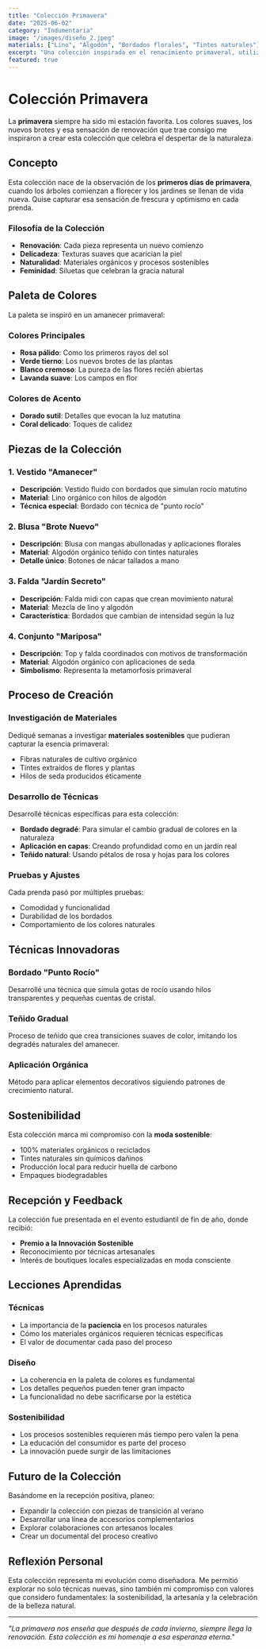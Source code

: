 ```yaml
---
title: "Colección Primavera"
date: "2025-06-02"
category: "Indumentaria"
image: "/images/diseño_2.jpeg"
materials: ["Lino", "Algodón", "Bordados florales", "Tintes naturales"]
excerpt: "Una colección inspirada en el renacimiento primaveral, utilizando colores suaves y texturas que evocan la delicadeza de la nueva estación."
featured: true
---
```


# Colección Primavera

La **primavera** siempre ha sido mi estación favorita. Los colores suaves, los nuevos brotes y esa sensación de renovación que trae consigo me inspiraron a crear esta colección que celebra el despertar de la naturaleza.

## Concepto

Esta colección nace de la observación de los **primeros días de primavera**, cuando los árboles comienzan a florecer y los jardines se llenan de vida nueva. Quise capturar esa sensación de frescura y optimismo en cada prenda.

### Filosofía de la Colección
- **Renovación**: Cada pieza representa un nuevo comienzo
- **Delicadeza**: Texturas suaves que acarician la piel
- **Naturalidad**: Materiales orgánicos y procesos sostenibles
- **Feminidad**: Siluetas que celebran la gracia natural

## Paleta de Colores

La paleta se inspiró en un amanecer primaveral:

### Colores Principales
- **Rosa pálido**: Como los primeros rayos del sol
- **Verde tierno**: Los nuevos brotes de las plantas
- **Blanco cremoso**: La pureza de las flores recién abiertas
- **Lavanda suave**: Los campos en flor

### Colores de Acento
- **Dorado sutil**: Detalles que evocan la luz matutina
- **Coral delicado**: Toques de calidez

## Piezas de la Colección

### 1. Vestido "Amanecer"
- **Descripción**: Vestido fluido con bordados que simulan rocío matutino
- **Material**: Lino orgánico con hilos de algodón
- **Técnica especial**: Bordado con técnica de "punto rocío"

### 2. Blusa "Brote Nuevo"
- **Descripción**: Blusa con mangas abullonadas y aplicaciones florales
- **Material**: Algodón orgánico teñido con tintes naturales
- **Detalle único**: Botones de nácar tallados a mano

### 3. Falda "Jardín Secreto"
- **Descripción**: Falda midi con capas que crean movimiento natural
- **Material**: Mezcla de lino y algodón
- **Característica**: Bordados que cambian de intensidad según la luz

### 4. Conjunto "Mariposa"
- **Descripción**: Top y falda coordinados con motivos de transformación
- **Material**: Algodón orgánico con aplicaciones de seda
- **Simbolismo**: Representa la metamorfosis primaveral

## Proceso de Creación

### Investigación de Materiales
Dediqué semanas a investigar **materiales sostenibles** que pudieran capturar la esencia primaveral:
- Fibras naturales de cultivo orgánico
- Tintes extraídos de flores y plantas
- Hilos de seda producidos éticamente

### Desarrollo de Técnicas
Desarrollé técnicas específicas para esta colección:
- **Bordado degradé**: Para simular el cambio gradual de colores en la naturaleza
- **Aplicación en capas**: Creando profundidad como en un jardín real
- **Teñido natural**: Usando pétalos de rosa y hojas para los colores

### Pruebas y Ajustes
Cada prenda pasó por múltiples pruebas:
- Comodidad y funcionalidad
- Durabilidad de los bordados
- Comportamiento de los colores naturales

## Técnicas Innovadoras

### Bordado "Punto Rocío"
Desarrollé una técnica que simula gotas de rocío usando hilos transparentes y pequeñas cuentas de cristal.

### Teñido Gradual
Proceso de teñido que crea transiciones suaves de color, imitando los degradés naturales del amanecer.

### Aplicación Orgánica
Método para aplicar elementos decorativos siguiendo patrones de crecimiento natural.

## Sostenibilidad

Esta colección marca mi compromiso con la **moda sostenible**:
- 100% materiales orgánicos o reciclados
- Tintes naturales sin químicos dañinos
- Producción local para reducir huella de carbono
- Empaques biodegradables

## Recepción y Feedback

La colección fue presentada en el evento estudiantil de fin de año, donde recibió:
- **Premio a la Innovación Sostenible**
- Reconocimiento por técnicas artesanales
- Interés de boutiques locales especializadas en moda consciente

## Lecciones Aprendidas

### Técnicas
- La importancia de la **paciencia** en los procesos naturales
- Cómo los materiales orgánicos requieren técnicas específicas
- El valor de documentar cada paso del proceso

### Diseño
- La coherencia en la paleta de colores es fundamental
- Los detalles pequeños pueden tener gran impacto
- La funcionalidad no debe sacrificarse por la estética

### Sostenibilidad
- Los procesos sostenibles requieren más tiempo pero valen la pena
- La educación del consumidor es parte del proceso
- La innovación puede surgir de las limitaciones

## Futuro de la Colección

Basándome en la recepción positiva, planeo:
- Expandir la colección con piezas de transición al verano
- Desarrollar una línea de accesorios complementarios
- Explorar colaboraciones con artesanos locales
- Crear un documental del proceso creativo

## Reflexión Personal

Esta colección representa mi evolución como diseñadora. Me permitió explorar no solo técnicas nuevas, sino también mi compromiso con valores que considero fundamentales: la sostenibilidad, la artesanía y la celebración de la belleza natural.

---

*"La primavera nos enseña que después de cada invierno, siempre llega la renovación. Esta colección es mi homenaje a esa esperanza eterna."*
